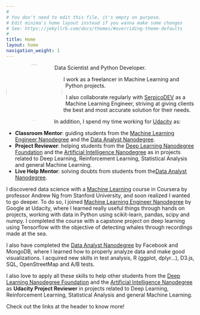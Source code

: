 ```yaml
---
#
# You don't need to edit this file, it's empty on purpose.
# Edit minima's home layout instead if you wanna make some changes
# See: https://jekyllrb.com/docs/themes/#overriding-theme-defaults
#
title: Home
layout: home
navigation_weight: 1
---
```


<img class="profile-img" src="../img/photo_small.jpg">

<style>
.profile-img{
	shape-outside: circle(50%);
	clip-path: circle(50%);
	height: 150px;
	width:150px; 
	border-radius: 50%;
	float:left;
	margin-right: 10px;
	margin-bottom: 10px;
}
.nothing a:link {
   color:inherit;
}
</style>


Data Scientist and Python Developer.

I work as a freelancer in Machine Learning and Python projects.

I also collaborate regularly with [SerpicoDEV](http://serpicodev.com/) as a Machine Learning Engineer, striving at giving clients the best and most accurate solution for their needs.

In addition, I spend my time working for [Udacity](https://www.udacity.com/) as:

- **Classroom Mentor**: guiding students from the [Machine Learning Engineer Nanodegree](https://www.udacity.com/course/machine-learning-engineer-nanodegree--nd009) and the [Data Analyst Nanodegree](https://www.udacity.com/course/data-analyst-nanodegree--nd002).
- **Project Reviewer**: helping students from the [Deep Learning Nanodegree Foundation](https://www.udacity.com/course/deep-learning-nanodegree-foundation--nd101) and the [Artificial Intelligence Nanodegree](https://www.udacity.com/course/artificial-intelligence-nanodegree--nd889) as in projects related to Deep Learning, Reinforcement Learning, Statistical Analysis and general Machine Learning.
- **Live Help Mentor**: solving doubts from students from the[Data Analyst Nanodegree](https://www.udacity.com/course/data-analyst-nanodegree--nd002).


I discovered data science with a [Machine Learning](https://www.coursera.org/learn/machine-learning) course in Coursera by professor Andrew Ng from Stanford University, and soon realized I wanted to go deeper. To do so, I joined [Machine Learning Engineer Nanodegree](https://www.udacity.com/course/machine-learning-engineer-nanodegree--nd009) by Google at Udacity, where I learned really useful things through hands on projects, working with data in Python using scikit-learn, pandas, scipy and numpy.  I completed the course with a capstone project on deep learning using Tensorflow with the objective of detecting whales through recordings made at the sea.

I also have completed the [Data Analyst Nanodegree](https://www.udacity.com/course/data-analyst-nanodegree--nd002) by Facebook and MongoDB, where I learned how to properly analyze data and make good visualizations. I acquired new skills in test analysis, R (ggplot, dplyr...), D3.js, SQL, OpenStreetMap and A/B tests.


I also love to apply all these skills to help other students from the [Deep Learning Nanodegree Foundation](https://www.udacity.com/course/deep-learning-nanodegree-foundation--nd101) and the [Artificial Intelligence Nanodegree](https://www.udacity.com/course/artificial-intelligence-nanodegree--nd889) as **Udacity Project Reviewer** in projects related to Deep Learning, Reinforcement Learning, Statistical Analysis and general Machine Learning.


Check out the links at the header to know more!



